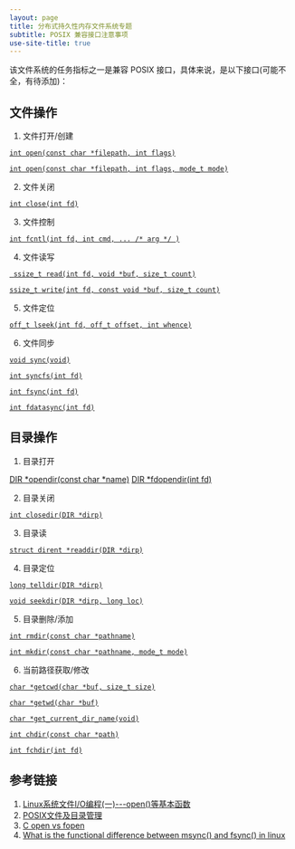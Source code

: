 ```yaml
---
layout: page
title: 分布式持久性内存文件系统专题
subtitle: POSIX 兼容接口注意事项
use-site-title: true
---
```


该文件系统的任务指标之一是兼容 POSIX 接口，具体来说，是以下接口(可能不全，有待添加)：

## 文件操作

1. 文件打开/创建

[`int open(const char *filepath, int flags)`](http://man7.org/linux/man-pages/man2/open.2.html)

[`int open(const char *filepath, int flags, mode_t mode)`](http://man7.org/linux/man-pages/man2/open.2.html)

2. 文件关闭

[`int close(int fd)`](http://man7.org/linux/man-pages/man2/close.2.html)

3. 文件控制

[`int fcntl(int fd, int cmd, ... /* arg */ )`](http://man7.org/linux/man-pages/man2/fcntl.2.html)

4. 文件读写

[` ssize_t read(int fd, void *buf, size_t count)`](http://man7.org/linux/man-pages/man2/read.2.html)

[`ssize_t write(int fd, const void *buf, size_t count)`](http://man7.org/linux/man-pages/man2/write.2.html)

5. 文件定位

[`off_t lseek(int fd, off_t offset, int whence)`](http://man7.org/linux/man-pages/man2/lseek.2.html)

6. 文件同步

[`void sync(void)`](http://man7.org/linux/man-pages/man2/sync.2.html)

[`int syncfs(int fd)`](http://man7.org/linux/man-pages/man2/sync.2.html)

[`int fsync(int fd)`](http://man7.org/linux/man-pages/man2/fsync.2.html)

[`int fdatasync(int fd)`](http://man7.org/linux/man-pages/man2/fsync.2.html)

## 目录操作

1. 目录打开

[DIR *opendir(const char *name)](http://man7.org/linux/man-pages/man3/opendir.3.html)
[DIR *fdopendir(int fd)](http://man7.org/linux/man-pages/man3/opendir.3.html)

2. 目录关闭

[`int closedir(DIR *dirp)`](http://man7.org/linux/man-pages/man3/closedir.3.html)

3. 目录读

[`struct dirent *readdir(DIR *dirp)`](http://man7.org/linux/man-pages/man3/readdir.3.html)

4. 目录定位

[`long telldir(DIR *dirp)`](http://man7.org/linux/man-pages/man3/telldir.3.html)

[`void seekdir(DIR *dirp, long loc)`](http://man7.org/linux/man-pages/man3/seekdir.3.html)

5. 目录删除/添加

[`int rmdir(const char *pathname)`](http://man7.org/linux/man-pages/man2/rmdir.2.html)

[`int mkdir(const char *pathname, mode_t mode)`](http://man7.org/linux/man-pages/man2/mkdir.2.html)

6. 当前路径获取/修改

[`char *getcwd(char *buf, size_t size)`](http://man7.org/linux/man-pages/man2/getcwd.2.html)

[`char *getwd(char *buf)`](http://man7.org/linux/man-pages/man2/getcwd.2.html)

[`char *get_current_dir_name(void)`](http://man7.org/linux/man-pages/man2/getcwd.2.html)

[`int chdir(const char *path)`](http://man7.org/linux/man-pages/man2/chdir.2.html)

[`int fchdir(int fd)`](http://man7.org/linux/man-pages/man2/chdir.2.html)


## 参考链接

1. [Linux系统文件I/O编程(一)---open()等基本函数](https://blog.csdn.net/mybelief321/article/details/8989755)
2. [POSIX文件及目录管理](https://blog.csdn.net/sunrise_2013/article/details/8060889)
3. [C open vs fopen](https://stackoverflow.com/questions/1658476/c-fopen-vs-open)
4. [What is the functional difference between msync() and fsync() in linux](https://www.quora.com/What-is-the-functional-difference-between-msync-and-fsync-in-linux)
